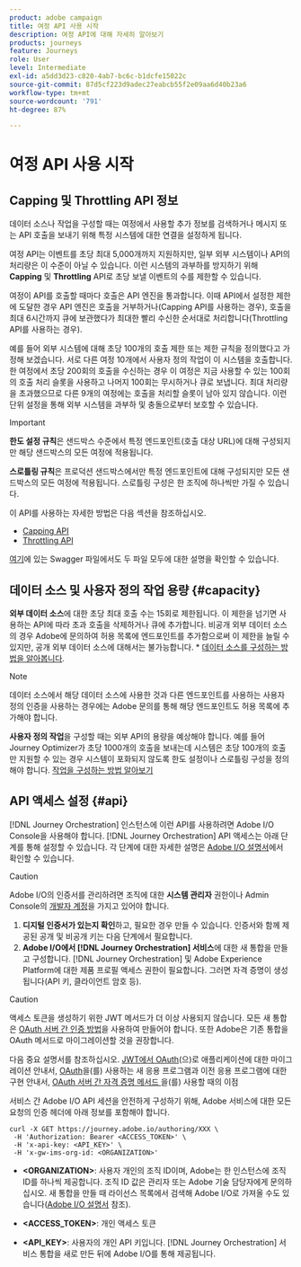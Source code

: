 ```yaml
---
product: adobe campaign
title: 여정 API 사용 시작
description: 여정 API에 대해 자세히 알아보기
products: journeys
feature: Journeys
role: User
level: Intermediate
exl-id: a5dd3d23-c820-4ab7-bc6c-b1dcfe15022c
source-git-commit: 87d5cf223d9adec27eabcb55f2e09aa6d40b23a6
workflow-type: tm+mt
source-wordcount: '791'
ht-degree: 87%

---
```


# 여정 API 사용 시작

## Capping 및 Throttling API 정보

데이터 소스나 작업을 구성할 때는 여정에서 사용할 추가 정보를 검색하거나 메시지 또는 API 호출을 보내기 위해 특정 시스템에 대한 연결을 설정하게 됩니다.

여정 API는 이벤트를 초당 최대 5,000개까지 지원하지만, 일부 외부 시스템이나 API의 처리량은 이 수준이 아닐 수 있습니다. 이런 시스템의 과부하를 방지하기 위해 **Capping** 및 **Throttling** API로 초당 보낼 이벤트의 수를 제한할 수 있습니다.

여정이 API를 호출할 때마다 호출은 API 엔진을 통과합니다. 이때 API에서 설정한 제한에 도달한 경우 API 엔진은 호출을 거부하거나(Capping API를 사용하는 경우), 호출을 최대 6시간까지 큐에 보관했다가 최대한 빨리 수신한 순서대로 처리합니다(Throttling API를 사용하는 경우).

예를 들어 외부 시스템에 대해 초당 100개의 호출 제한 또는 제한 규칙을 정의했다고 가정해 보겠습니다. 서로 다른 여정 10개에서 사용자 정의 작업이 이 시스템을 호출합니다. 한 여정에서 초당 200회의 호출을 수신하는 경우 이 여정은 지금 사용할 수 있는 100회의 호출 처리 슬롯을 사용하고 나머지 100회는 무시하거나 큐로 보냅니다. 최대 처리량을 초과했으므로 다른 9개의 여정에는 호출을 처리할 슬롯이 남아 있지 않습니다. 이런 단위 설정을 통해 외부 시스템을 과부하 및 충돌으로부터 보호할 수 있습니다.

>[!IMPORTANT]
>
>**한도 설정 규칙**&#x200B;은 샌드박스 수준에서 특정 엔드포인트(호출 대상 URL)에 대해 구성되지만 해당 샌드박스의 모든 여정에 적용됩니다.
>
>**스로틀링 규칙**&#x200B;은 프로덕션 샌드박스에서만 특정 엔드포인트에 대해 구성되지만 모든 샌드박스의 모든 여정에 적용됩니다. 스로틀링 구성은 한 조직에 하나씩만 가질 수 있습니다.

이 API를 사용하는 자세한 방법은 다음 섹션을 참조하십시오.

* [Capping API](capping.md)
* [Throttling API](throttling.md)

[여기](https://adobedocs.github.io/JourneyAPI/docs/)에 있는 Swagger 파일에서도 두 파일 모두에 대한 설명을 확인할 수 있습니다.

## 데이터 소스 및 사용자 정의 작업 용량 {#capacity}

**외부 데이터 소스**&#x200B;에 대한 초당 최대 호출 수는 15회로 제한됩니다. 이 제한을 넘기면 사용하는 API에 따라 초과 호출을 삭제하거나 큐에 추가합니다. 비공개 외부 데이터 소스의 경우 Adobe에 문의하여 허용 목록에 엔드포인트를 추가함으로써 이 제한을 늘릴 수 있지만, 공개 외부 데이터 소스에 대해서는 불가능합니다. * [데이터 소스를 구성하는 방법을 알아봅니다](../datasource/about-data-sources.md).

>[!NOTE]
>
>데이터 소스에서 해당 데이터 소스에 사용한 것과 다른 엔드포인트를 사용하는 사용자 정의 인증을 사용하는 경우에는 Adobe 문의를 통해 해당 엔드포인트도 허용 목록에 추가해야 합니다.

**사용자 정의 작업**&#x200B;을 구성할 때는 외부 API의 용량을 예상해야 합니다. 예를 들어 Journey Optimizer가 초당 1000개의 호출을 보내는데 시스템은 초당 100개의 호출만 지원할 수 있는 경우 시스템이 포화되지 않도록 한도 설정이나 스로틀링 구성을 정의해야 합니다. [작업을 구성하는 방법 알아보기](../action/action.md)

## API 액세스 설정 {#api}

[!DNL Journey Orchestration] 인스턴스에 이런 API를 사용하려면 Adobe I/O Console을 사용해야 합니다. [!DNL Journey Orchestration] API 액세스는 아래 단계를 통해 설정할 수 있습니다. 각 단계에 대한 자세한 설명은 [Adobe I/O 설명서](https://www.adobe.io/authentication/auth-methods.html#!AdobeDocs/adobeio-auth/master/AuthenticationOverview/ServiceAccountIntegration.md)에서 확인할 수 있습니다.

>[!CAUTION]
>
>Adobe I/O의 인증서를 관리하려면 조직에 대한 <b>시스템 관리자</b> 권한이나 Admin Console의 [개발자 계정](https://helpx.adobe.com/jp/enterprise/using/manage-developers.html)을 가지고 있어야 합니다.

1. **디지털 인증서가 있는지 확인**&#x200B;하고, 필요한 경우 만들 수 있습니다. 인증서와 함께 제공된 공개 및 비공개 키는 다음 단계에서 필요합니다.
1. **Adobe I/O에서 [!DNL Journey Orchestration] 서비스**&#x200B;에 대한 새 통합을 만들고 구성합니다. [!DNL Journey Orchestration] 및 Adobe Experience Platform에 대한 제품 프로필 액세스 권한이 필요합니다. 그러면 자격 증명이 생성됩니다(API 키, 클라이언트 암호 등).

>[!CAUTION]
>
>액세스 토큰을 생성하기 위한 JWT 메서드가 더 이상 사용되지 않습니다. 모든 새 통합은 [OAuth 서버 간 인증 방법](https://experienceleague.adobe.com/docs/experience-platform/landing/platform-apis/api-authentication.html#select-oauth-server-to-server)을 사용하여 만들어야 합니다. 또한 Adobe은 기존 통합을 OAuth 메서드로 마이그레이션할 것을 권장합니다.
>
>다음 중요 설명서를 참조하십시오.
>[JWT에서 OAuth](https://developer.adobe.com/developer-console/docs/guides/authentication/ServerToServerAuthentication/migration/)(으)로 애플리케이션에 대한 마이그레이션 안내서,
>[OAuth](https://developer.adobe.com/developer-console/docs/guides/authentication/ServerToServerAuthentication/implementation/)을(를) 사용하는 새 응용 프로그램과 이전 응용 프로그램에 대한 구현 안내서,
>[OAuth 서버 간 자격 증명 메서드 ](https://developer.adobe.com/developer-console/docs/guides/authentication/ServerToServerAuthentication/migration/#why-oauth-server-to-server-credentials)을(를) 사용할 때의 이점

서비스 간 Adobe I/O API 세션을 안전하게 구성하기 위해, Adobe 서비스에 대한 모든 요청의 인증 헤더에 아래 정보를 포함해야 합니다.

```
curl -X GET https://journey.adobe.io/authoring/XXX \
 -H 'Authorization: Bearer <ACCESS_TOKEN>' \
 -H 'x-api-key: <API_KEY>' \
 -H 'x-gw-ims-org-id: <ORGANIZATION>'
```

* **&lt;ORGANIZATION>**: 사용자 개인의 조직 ID이며, Adobe는 한 인스턴스에 조직 ID를 하나씩 제공합니다. 조직 ID 값은 관리자 또는 Adobe 기술 담당자에게 문의하십시오. 새 통합을 만들 때 라이선스 목록에서 검색해 Adobe I/O로 가져올 수도 있습니다([Adobe I/O 설명서](https://www.adobe.io/authentication/auth-methods.html#!AdobeDocs/adobeio-auth/master/AuthenticationOverview/ServiceAccountIntegration.md) 참조).

* **&lt;ACCESS_TOKEN>**: 개인 액세스 토큰

* **&lt;API_KEY>**: 사용자의 개인 API 키입니다. [!DNL Journey Orchestration] 서비스 통합을 새로 만든 뒤에 Adobe I/O를 통해 제공됩니다.
